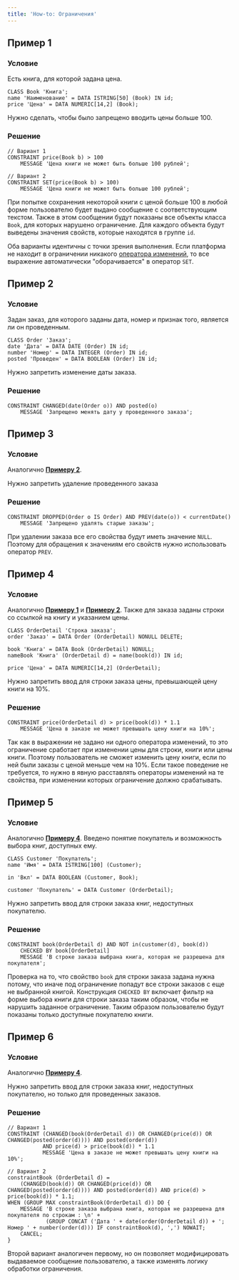 ```yaml
---
title: 'How-to: Ограничения'
---
```


## Пример 1

### Условие

Есть книга, для которой задана цена.

```lsf
CLASS Book 'Книга';
name 'Наименование' = DATA ISTRING[50] (Book) IN id;
price 'Цена' = DATA NUMERIC[14,2] (Book);
```

Нужно сделать, чтобы было запрещено вводить цены больше 100.

### Решение

```lsf
// Вариант 1
CONSTRAINT price(Book b) > 100
    MESSAGE 'Цена книги не может быть больше 100 рублей';

// Вариант 2
CONSTRAINT SET(price(Book b) > 100)
    MESSAGE 'Цена книги не может быть больше 100 рублей';
```

При попытке сохранения некоторой книги с ценой больше 100 в любой форме пользователю будет выдано сообщение с соответствующим текстом. Также в этом сообщении будут показаны все объекты класса `Book`, для которых нарушено ограничение. Для каждого объекта будут выведены значения свойств, которые находятся в группе `id`.

Оба варианты идентичны с точки зрения выполнения. Если платформа не находит в ограничении никакого [оператора изменений](Change_operators_SET_CHANGED_..._.md), то все выражение автоматически "оборачивается" в оператор `SET`.

## Пример 2

### Условие

Задан заказ, для которого заданы дата, номер и признак того, является ли он проведенным.

```lsf
CLASS Order 'Заказ';
date 'Дата' = DATA DATE (Order) IN id;
number 'Номер' = DATA INTEGER (Order) IN id;
posted 'Проведен' = DATA BOOLEAN (Order) IN id;
```

Нужно запретить изменение даты заказа.

### Решение

```lsf
CONSTRAINT CHANGED(date(Order o)) AND posted(o)
    MESSAGE 'Запрещено менять дату у проведенного заказа';
```

## Пример 3

### Условие

Аналогично [**Примеру 2**](#пример-2).

Нужно запретить удаление проведенного заказа

### Решение

```lsf
CONSTRAINT DROPPED(Order o IS Order) AND PREV(date(o)) < currentDate()
    MESSAGE 'Запрещено удалять старые заказы';
```

При удалении заказа все его свойства будут иметь значение `NULL`. Поэтому для обращения к значениям его свойств нужно использовать оператор `PREV`.

## Пример 4

### Условие

Аналогично [**Примеру 1**](#пример-1) и [**Примеру 2**](#пример-2). Также для заказа заданы строки со ссылкой на книгу и указанием цены.

```lsf
CLASS OrderDetail 'Строка заказа';
order 'Заказ' = DATA Order (OrderDetail) NONULL DELETE;

book 'Книга' = DATA Book (OrderDetail) NONULL;
nameBook 'Книга' (OrderDetail d) = name(book(d)) IN id;

price 'Цена' = DATA NUMERIC[14,2] (OrderDetail);
```

Нужно запретить ввод для строки заказа цены, превышающей цену книги на 10%.

### Решение

```lsf
CONSTRAINT price(OrderDetail d) > price(book(d)) * 1.1
    MESSAGE 'Цена в заказе не может превышать цену книги на 10%';
```

Так как в выражении не задано ни одного оператора изменений, то это ограничение сработает при изменении цены для строки, книги или цены книги. Поэтому пользователь не сможет изменить цену книги, если по ней были заказы с ценой меньше чем на 10%. Если такое поведение не требуется, то нужно в явную расставлять операторы изменений на те свойства, при изменении которых ограничение должно срабатывать.

## Пример 5

### Условие

Аналогично [**Примеру 4**](#пример-4). Введено понятие покупатель и возможность выбора книг, доступных ему.

```lsf
CLASS Customer 'Покупатель';
name 'Имя' = DATA ISTRING[100] (Customer);

in 'Вкл' = DATA BOOLEAN (Customer, Book);

customer 'Покупатель' = DATA Customer (OrderDetail);
```

Нужно запретить ввод для строки заказа книг, недоступных покупателю.

### Решение

```lsf
CONSTRAINT book(OrderDetail d) AND NOT in(customer(d), book(d))
    CHECKED BY book[OrderDetail]
    MESSAGE 'В строке заказа выбрана книга, которая не разрешена для покупателя';
```

Проверка на то, что свойство `book` для строки заказа задана нужна потому, что иначе под ограничение попадут все строки заказов с еще не выбранной книгой. Конструкция `CHECKED BY` включает фильтр на форме выбора книги для строки заказа таким образом, чтобы не нарушить заданное ограничение. Таким образом пользователю будут показаны только доступные покупателю книги.

## Пример 6

### Условие

Аналогично [**Примеру 4**](#пример-4).

Нужно запретить ввод для строки заказа книг, недоступных покупателю, но только для проведенных заказов.

### Решение

```lsf
// Вариант 1
CONSTRAINT (CHANGED(book(OrderDetail d)) OR CHANGED(price(d)) OR CHANGED(posted(order(d)))) AND posted(order(d))
           AND price(d) > price(book(d)) * 1.1
           MESSAGE 'Цена в заказе не может превышать цену книги на 10%';

// Вариант 2
constraintBook (OrderDetail d) =
    (CHANGED(book(d)) OR CHANGED(price(d)) OR CHANGED(posted(order(d)))) AND posted(order(d)) AND price(d) > price(book(d)) * 1.1;
WHEN (GROUP MAX constraintBook(OrderDetail d)) DO {
    MESSAGE 'В строке заказа выбрана книга, которая не разрешена для покупателя по строкам : \n' +
            (GROUP CONCAT ('Дата ' + date(order(OrderDetail d)) + '; Номер ' + number(order(d))) IF constraintBook(d), ',') NOWAIT;
    CANCEL;
}
```

Второй вариант аналогичен первому, но он позволяет модифицировать выдаваемое сообщение пользователю, а также изменять логику обработки ограничения.

